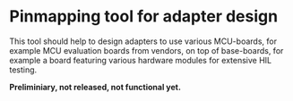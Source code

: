 # Pinmapping tool for adapter design

This tool should help to design adapters to use various MCU-boards, for example MCU evaluation boards from vendors, on top of base-boards, for example a board featuring various hardware modules for extensive HIL testing.

**Preliminiary, not released, not functional yet.**

